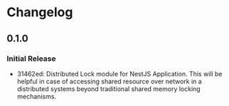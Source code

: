 # Changelog

## 0.1.0

### Initial Release

- 31462ed: Distributed Lock module for NestJS Application. This will be helpful in case of accessing shared resource over network in a distributed systems beyond traditional shared memory locking mechanisms.
